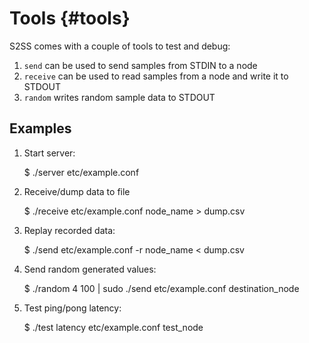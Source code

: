 # Tools {#tools}

S2SS comes with a couple of tools to test and debug:

 1. `send` can be used to send samples from STDIN to a node
 2. `receive` can be used to read samples from a node and write it to STDOUT
 3. `random` writes random sample data to STDOUT

## Examples

 1. Start server:

    $ ./server etc/example.conf

 2. Receive/dump data to file

    $ ./receive etc/example.conf node_name > dump.csv

 3. Replay recorded data:

    $ ./send etc/example.conf -r node_name < dump.csv

 4. Send random generated values:

    $ ./random 4 100 | sudo ./send etc/example.conf destination_node

 5. Test ping/pong latency:

    $ ./test latency etc/example.conf test_node